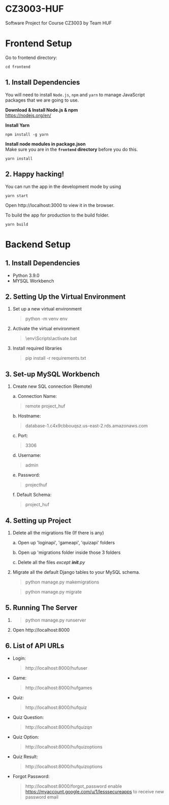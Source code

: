 # CZ3003-HUF
Software Project for Course CZ3003 by Team HUF

# Frontend Setup
Go to frontend directory: 
```
cd frontend
```

## 1. Install Dependencies
You will need to install `Node.js`, `npm` and `yarn` to manage JavaScript packages that we are going to use.

**Download & Install Node.js & npm**  
https://nodejs.org/en/

**Install Yarn**
```
npm install -g yarn
```
**Install node modules in package.json**  
Make sure you are in the **`frontend` directory** before you do this.
```
yarn install
```
## 2. Happy hacking!
You can run the app in the development mode by using
```
yarn start
```
Open http://localhost:3000 to view it in the browser.  

To build the app for production to the build folder.
```
yarn build
```

# Backend Setup
## 1. Install Dependencies
- Python 3.9.0
- MYSQL Workbench 


## 2. Setting Up the Virtual Environment
1. Set up a new virtual environment
	> python -m venv env

2. Activate the virtual environment
	> \env\Scripts\activate.bat

3. Install required libraries
    > pip install -r requirements.txt 


## 3. Set-up MySQL Workbench
1. Create new SQL connection (Remote)
   
	a. Connection Name:
	> remote project_huf
 
	b. Hostname:
	> database-1.c4x9cbbouqsz.us-east-2.rds.amazonaws.com

	c. Port:
	> 3306

	d. Username:
	> admin
   
	e. Password:
	> projecthuf

	f. Default Schema:
	> project_huf


## 4. Setting up Project 
1. Delete all the migrations file (If there is any)
   
	a. Open up 'loginapi', 'gameapi', 'quizapi' folders
   
	b. Open up 'migrations folder inside those 3 folders

	c. Delete all the files *except __init__.py*
   

2. Migrate all the default Django tables to your MySQL schema.
	> python manage.py makemigrations

	> python manage.py migrate

## 5. Running The Server
1. > python manage.py runserver
2. Open http://localhost:8000

## 6. List of API URLs

- Login:
	> http://localhost:8000/hufuser

- Game:
	> http://localhost:8000/hufgames
  
- Quiz:
	> http://localhost:8000/hufquiz
  
- Quiz Question:
	> http://localhost:8000/hufquizqn

- Quiz Option:
	> http://localhost:8000/hufquizoptions
  
- Quiz Result:
	> http://localhost:8000/hufquizoptions

- Forgot Password: 
	> http://localhost:8000/forgot_password
	> enable https://myaccount.google.com/u/1/lesssecureapps to receive new password email
